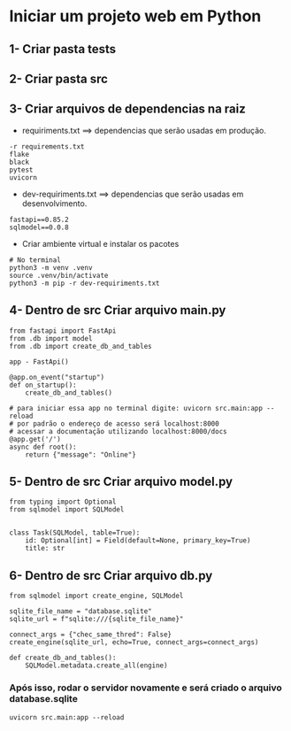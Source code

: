 # Iniciar um projeto web em Python

## 1- Criar pasta tests

## 2- Criar pasta src

## 3- Criar arquivos de dependencias na raiz
  - requiriments.txt ==> dependencias que serão usadas em produção.
  ```
  -r requirements.txt
  flake
  black
  pytest
  uvicorn
  ```
 
  - dev-requiriments.txt ==> dependencias que serão usadas em desenvolvimento.
  ```
  fastapi==0.85.2
  sqlmodel==0.0.8
  ```
  
  - Criar ambiente virtual e instalar os pacotes
  ```
  # No terminal
  python3 -m venv .venv
  source .venv/bin/activate
  python3 -m pip -r dev-requiriments.txt
  ```
## 4- Dentro de src Criar arquivo main.py
  ```
  from fastapi import FastApi
  from .db import model
  from .db import create_db_and_tables
    
  app - FastApi()
  
  @app.on_event("startup")
  def on_startup():
      create_db_and_tables()
  
  # para iniciar essa app no terminal digite: uvicorn src.main:app --reload
  # por padrão o endereço de acesso será localhost:8000
  # acessar a documentação utilizando localhost:8000/docs
  @app.get('/')
  async def root():
      return {"message": "Online"}
  ```
## 5- Dentro de src Criar arquivo model.py
```
from typing import Optional
from sqlmodel import SQLModel


class Task(SQLModel, table=True):
    id: Optional[int] = Field(default=None, primary_key=True)
    title: str
```

## 6- Dentro de src Criar arquivo db.py
```
from sqlmodel import create_engine, SQLModel

sqlite_file_name = "database.sqlite"
sqlite_url = f"sqlite:///{sqlite_file_name}"

connect_args = {"chec_same_thred": False}
create_engine(sqlite_url, echo=True, connect_args=connect_args)

def create_db_and_tables():
    SQLModel.metadata.create_all(engine)
```

### Após isso, rodar o servidor novamente e será criado o arquivo database.sqlite
```
uvicorn src.main:app --reload
```









